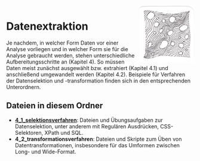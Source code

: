 <img src="chapter_04_zentangle.png" width="150" alt="Abbildung für Kapitel 4" align="right">

# Datenextraktion
Je nachdem, in welcher Form Daten vor einer Analyse vorliegen und in welcher Form sie für die Analyse gebraucht werden, stehen unterschiedliche Aufbereitungsschritte an (Kapitel 4). So müssen Daten meist zunächst ausgewählt bzw. extrahiert (Kapitel 4.1) und anschließend umgewandelt werden (Kapitel 4.2). Beispiele für Verfahren der Datenselektion und -transformation finden sich in den entsprechenden Unterordnern.

## Dateien in diesem Ordner
- **[4_1_selektionsverfahren](4_1_selektionsverfahren)**: Dateien und Übungsaufgaben zur Datenselektion, unter anderem mit Regulären Ausdrücken, CSS-Selektoren, XPath und SQL.
- **4_2_transformationsverfahren**: Dateien und Skripte zum Üben von Datentransformationen, insbesondere für das Umformen zwischen Long- und Wide-Format.

